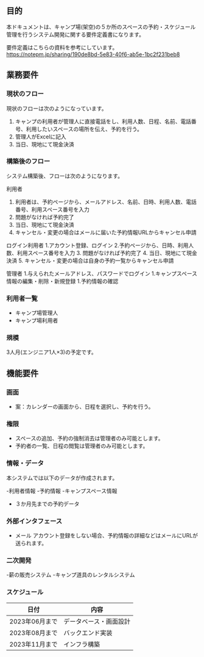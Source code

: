 ## 目的

本ドキュメントは、キャンプ場(架空)の５か所のスペースの予約・スケジュール管理を行うシステム開発に関する要件定義書になります。

要件定義はこちらの資料を参考にしています。  
https://notepm.jp/sharing/190de8bd-5e83-40f6-ab5e-1bc2f231beb8


## 業務要件

### 現状のフロー

現状のフローは次のようになっています。

1. キャンプの利用者が管理人に直接電話をし、利用人数、日程、名前、電話番号、利用したいスペースの場所を伝え、予約を行う。
1. 管理人がExcelに記入
1. 当日、現地にて現金決済

### 構築後のフロー

システム構築後、フローは次のようになります。

利用者
1. 利用者は、予約ページから、メールアドレス、名前、日時、利用人数、電話番号、利用スペース番号を入力
1. 問題がなければ予約完了
1. 当日、現地にて現金決済
2. キャンセル・変更の場合はメールに届いた予約情報URLからキャンセル申請

ログイン利用者
1.アカウント登録、ログイン
2.予約ページから、日時、利用人数、利用スペース番号を入力
3. 問題がなければ予約完了
4. 当日、現地にて現金決済
5. キャンセル・変更の場合は自身の予約一覧からキャンセル申請

管理者
1.与えられたメールアドレス、パスワードでログイン
1.キャンプスペース情報の編集・削除・新規登録
1.予約情報の確認

### 利用者一覧

- キャンプ場管理人
- キャンプ場利用者

### 規模

3人月(エンジニア1人×3)の予定です。

## 機能要件

### 画面


- 案：カレンダーの画面から、日程を選択し、予約を行う。


### 権限

- スペースの追加、予約の強制消去は管理者のみ可能とします。
- 予約者の一覧、日程の閲覧は管理者のみ可能とします。
  

### 情報・データ

本システムでは以下のデータが作成されます。

-利用者情報
-予約情報
-キャンプスペース情報
- ３か月先までの予約データ

### 外部インタフェース

- メール
アカウント登録をしない場合、予約情報の詳細などはメールにURLが送られます。

### 二次開発
-薪の販売システム
-キャンプ道具のレンタルシステム

### スケジュール

| 日付 | 内容 |
|--------|--------|
| 2023年06月まで | データベース・画面設計 |
| 2023年08月まで | バックエンド実装 |
| 2023年11月まで | インフラ構築 |

